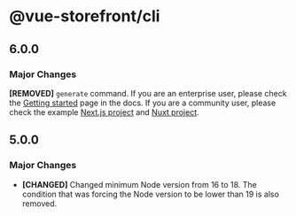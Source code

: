 # @vue-storefront/cli

## 6.0.0

### Major Changes

**[REMOVED]** `generate` command. If you are an enterprise user, please check the [Getting started](https://docs.alokai.com/storefront/introduction/getting-started) page in the docs. If you are a community user, please check the example [Next.js project](https://github.com/vuestorefront/storefront-next13-boilerplate) and [Nuxt project](https://github.com/vuestorefront/storefront-nuxt3-boilerplate).

## 5.0.0

### Major Changes

- **[CHANGED]** Changed minimum Node version from 16 to 18. The condition that was forcing the Node version to be lower than 19 is also removed.
